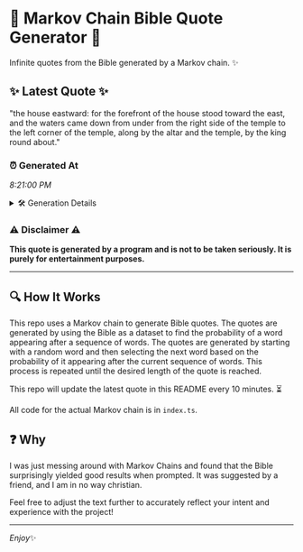 # 📖 Markov Chain Bible Quote Generator 📖

Infinite quotes from the Bible generated by a Markov chain. ✨

## ✨ Latest Quote ✨
"the house eastward: for the forefront of the house stood toward the east, and the waters came down from under from the right side of the temple to the left corner of the temple, along by the altar and the temple, by the king round about."

### ⏰ Generated At
*8:21:00 PM*

<details>
    <summary>🛠️ Generation Details</summary>
    <p>
        <strong>🌱 Seed:</strong> the<br>
        <strong>🔄 Iterations:</strong> 45<br>
        <strong>📜 Context History:</strong><br>[ the ]: house<br>[ the, house ]: eastward:<br>[ the, house, eastward: ]: for<br>[ the, house, eastward:, for ]: the<br>[ the, house, eastward:, for, the ]: forefront<br>[ the, house, eastward:, for, the, forefront ]: of<br>[ house, eastward:, for, the, forefront, of ]: the<br>[ eastward:, for, the, forefront, of, the ]: house<br>[ for, the, forefront, of, the, house ]: stood<br>[ the, forefront, of, the, house, stood ]: toward<br>[ forefront, of, the, house, stood, toward ]: the<br>[ of, the, house, stood, toward, the ]: east,<br>[ the, house, stood, toward, the, east, ]: and<br>[ house, stood, toward, the, east,, and ]: the<br>[ stood, toward, the, east,, and, the ]: waters<br>[ toward, the, east,, and, the, waters ]: came<br>[ the, east,, and, the, waters, came ]: down<br>[ east,, and, the, waters, came, down ]: from<br>[ and, the, waters, came, down, from ]: under<br>[ the, waters, came, down, from, under ]: from<br>[ waters, came, down, from, under, from ]: the<br>[ came, down, from, under, from, the ]: right<br>[ down, from, under, from, the, right ]: side<br>[ from, under, from, the, right, side ]: of<br>[ under, from, the, right, side, of ]: the<br>[ from, the, right, side, of, the ]: temple<br>[ the, right, side, of, the, temple ]: to<br>[ right, side, of, the, temple, to ]: the<br>[ side, of, the, temple, to, the ]: left<br>[ of, the, temple, to, the, left ]: corner<br>[ the, temple, to, the, left, corner ]: of<br>[ temple, to, the, left, corner, of ]: the<br>[ to, the, left, corner, of, the ]: temple,<br>[ the, left, corner, of, the, temple, ]: along<br>[ left, corner, of, the, temple,, along ]: by<br>[ corner, of, the, temple,, along, by ]: the<br>[ of, the, temple,, along, by, the ]: altar<br>[ the, temple,, along, by, the, altar ]: and<br>[ temple,, along, by, the, altar, and ]: the<br>[ along, by, the, altar, and, the ]: temple,<br>[ by, the, altar, and, the, temple, ]: by<br>[ the, altar, and, the, temple,, by ]: the<br>[ altar, and, the, temple,, by, the ]: king<br>[ and, the, temple,, by, the, king ]: round<br>[ the, temple,, by, the, king, round ]: about.<br>
    </p>
</details>

### ⚠️ Disclaimer ⚠️
**This quote is generated by a program and is not to be taken seriously. It is purely for entertainment purposes.**

---

## 🔍 How It Works

This repo uses a Markov chain to generate Bible quotes. The quotes are generated by using the Bible as a dataset to find the probability of a word appearing after a sequence of words. The quotes are generated by starting with a random word and then selecting the next word based on the probability of it appearing after the current sequence of words. This process is repeated until the desired length of the quote is reached.

This repo will update the latest quote in this README every 10 minutes. ⏳

All code for the actual Markov chain is in `index.ts`.

## ❓ Why

I was just messing around with Markov Chains and found that the Bible surprisingly yielded good results when prompted. 
It was suggested by a friend, and I am in no way christian.

Feel free to adjust the text further to accurately reflect your intent and experience with the project!

---

*Enjoy*✨
